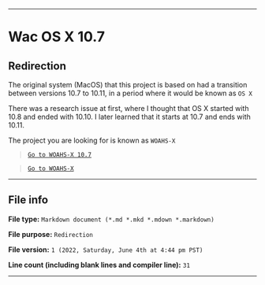 
***

# Wac OS X 10.7

## Redirection

The original system (MacOS) that this project is based on had a transition between versions 10.7 to 10.11, in a period where it would be known as `OS X`

There was a research issue at first, where I thought that OS X started with 10.8 and ended with 10.10. I later learned that it starts at 10.7 and ends with 10.11.

The project you are looking for is known as `WOAHS-X`

> [`Go to WOAHS-X 10.7`](/WOAHS-X/10.7/)

> [`Go to WOAHS-X`](/WOAHS-X/)

***

## File info

**File type:** `Markdown document (*.md *.mkd *.mdown *.markdown)`

**File purpose:** `Redirection`

**File version:** `1 (2022, Saturday, June 4th at 4:44 pm PST)`

**Line count (including blank lines and compiler line):** `31`

***

